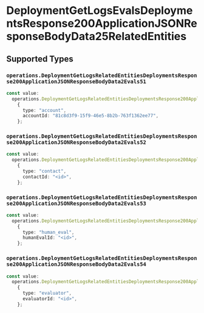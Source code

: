 # DeploymentGetLogsEvalsDeploymentsResponse200ApplicationJSONResponseBodyData25RelatedEntities


## Supported Types

### `operations.DeploymentGetLogsRelatedEntitiesDeploymentsResponse200ApplicationJSONResponseBodyData2Evals51`

```typescript
const value:
  operations.DeploymentGetLogsRelatedEntitiesDeploymentsResponse200ApplicationJSONResponseBodyData2Evals51 =
    {
      type: "account",
      accountId: "81c8d3f9-15f9-46e5-8b2b-763f1362ee77",
    };
```

### `operations.DeploymentGetLogsRelatedEntitiesDeploymentsResponse200ApplicationJSONResponseBodyData2Evals52`

```typescript
const value:
  operations.DeploymentGetLogsRelatedEntitiesDeploymentsResponse200ApplicationJSONResponseBodyData2Evals52 =
    {
      type: "contact",
      contactId: "<id>",
    };
```

### `operations.DeploymentGetLogsRelatedEntitiesDeploymentsResponse200ApplicationJSONResponseBodyData2Evals53`

```typescript
const value:
  operations.DeploymentGetLogsRelatedEntitiesDeploymentsResponse200ApplicationJSONResponseBodyData2Evals53 =
    {
      type: "human_eval",
      humanEvalId: "<id>",
    };
```

### `operations.DeploymentGetLogsRelatedEntitiesDeploymentsResponse200ApplicationJSONResponseBodyData2Evals54`

```typescript
const value:
  operations.DeploymentGetLogsRelatedEntitiesDeploymentsResponse200ApplicationJSONResponseBodyData2Evals54 =
    {
      type: "evaluator",
      evaluatorId: "<id>",
    };
```

